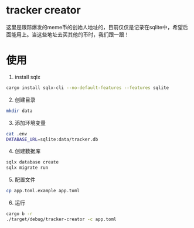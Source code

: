 # tracker creator

这里是跟踪爆发的meme币的创始人地址的，目前仅仅是记录在sqlite中，希望后面能用上。当这些地址去买其他的币时，我们跟一跟！


# 使用
1. install sqlx
```bash
cargo install sqlx-cli --no-default-features --features sqlite
```
2. 创建目录
```bash
mkdir data
```
3. 添加环境变量
```bash
cat .env
DATABASE_URL=sqlite:data/tracker.db
```
4. 创建数据库
```bash
sqlx database create
sqlx migrate run
```
5. 配置文件
```bash
cp app.toml.example app.toml
```
6. 运行
```bash
cargo b -r
./target/debug/tracker-creator -c app.toml
```



